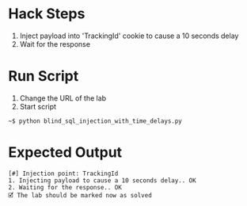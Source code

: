 # Hack Steps

1. Inject payload into 'TrackingId' cookie to cause a 10 seconds delay
2. Wait for the response 

# Run Script

1. Change the URL of the lab
2. Start script

```
~$ python blind_sql_injection_with_time_delays.py
```

# Expected Output

```
[#] Injection point: TrackingId
1. Injecting payload to cause a 10 seconds delay.. OK
2. Waiting for the response.. OK
🗹 The lab should be marked now as solved
```
